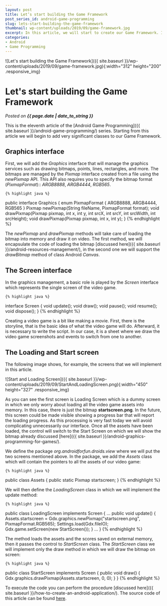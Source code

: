 ```yaml
---
layout: post
title: Let’s start building the Game Framework
post_series_id: android-game-programming
slug: lets-start-building-the-game-framework
thumbnail: wp-content/uploads/2019/09/game-framework.jpg
excerpt: In this article, we will start to create our Game Framework. It will be used to write all our videogames.
categories: 
- Android
- Game Programming
---
```


![Let's start building the Game Framework]({{ site.baseurl }}/wp-content/uploads/2019/09/game-framework.jpg){:width="312" height="200" .responsive_img}

# Let's start building the Game Framework
_Posted on **{{ page.date | date_to_string }}**_

This is the eleventh article of the [Android Game Programming]({{ site.baseurl }}/android-game-programming/) series. Starting from this article we will begin to add very significant classes to our Game Framework.

## Graphics interface

First, we will add the *Graphics* interface that will manage the graphics services such as drawing bitmaps, points, lines, rectangles, and more. The bitmaps are managed by the *Pixmap* interface created from a file using the *newPixmap* API. This API also requires you to specify the bitmap format (*PixmapFormat*):: *ARGB8888*, *ARGB4444*, *RGB565*.

    {% highlight java %}
public interface Graphics {
    enum PixmapFormat {
        ARGB8888, ARGB4444, RGB565
    }
    Pixmap newPixmap(String fileName, PixmapFormat format);
    void drawPixmap(Pixmap pixmap, int x, int y, int srcX, int srcY, int srcWidth, int srcHeight);
    void drawPixmap(Pixmap pixmap, int x, int y);
}
    {% endhighlight %}

The *newPixmap* and *drawPixmap* methods will take care of loading the bitmap into memory and draw it on video. The first method, we will encapsulate the code of loading the bitmap [discussed here]({{ site.baseurl }}/android-resources-management/), in the second one we will support the *drawBitmap* method of class Android *Canvas*.

## The Screen interface

In the graphics management, a basic role is played by the *Screen* interface which represents the single screen of the video game.

    {% highlight java %}
interface Screen {
    void update();
    void draw();
    void pause();
    void resume();
    void dispose();
}
    {% endhighlight %}

Creating a video game is a bit like making a movie. First, there is the storyline, that is the basic idea of what the video game will do. Afterward, it is necessary to write the script. In our case, it is a sheet where we draw the video game screenshots and events to switch from one to another.

## The Loading and Start screen

The following image shows, for example, the screens that we will implement in this article.

![Start and Loading Screen]({{ site.baseurl }}/wp-content/uploads/2019/09/StartAndLoadingScreen.png){:width="450" height="327" .responsive_img}

As you can see the first screen is Loading Screen which is a dummy screen in which we only worry about loading all the video game assets into memory. In this case, there is just the bitmap **startscreen.png**. In the future, this screen could be made visible showing a progress bar that will report the loading progress. As this processing is very fast today we will avoid complicating unnecessarily our interface. Once all the assets have been loaded, the control will switch to the Start Screen on which we will show the bitmap already discussed [here]({{ site.baseurl }}/android-graphics-programming-for-games/).

We define the package *org.androidforfun.droids.view* where we will put the two screens mentioned above. In the package, we add the *Assets* class which will contain the pointers to all the assets of our video game:

    {% highlight java %}
public class Assets {
    public static Pixmap startscreen;
}
    {% endhighlight %}

We will then define the *LoadingScreen* class in which we will implement the update method:

    {% highlight java %}
public class LoadingScreen implements Screen {
    ...
    public void update() {
        Assets.startscreen = Gdx.graphics.newPixmap("startscreen.png", PixmapFormat.RGB565);
        Settings.load(Gdx.fileIO);
        Gdx.game.setScreen(new StartScreen());
    }
    ...
}
    {% endhighlight %}

The method loads the assets and the scores saved on external memory, then it passes the control to *StartScreen* class. The *StartScreen* class we will implement only the draw method in which we will draw the bitmap on screen:

    {% highlight java %}
public class StartScreen implements Screen {
    public void draw() {
        Gdx.graphics.drawPixmap(Assets.startscreen, 0, 0);
    }
}
    {% endhighlight %}

To execute the code you can perform the procedure [discussed here]({{ site.baseurl }}/how-to-create-an-android-application/). The source code of this article can be found [here](https://github.com/sasadangelo/HelloWorldApp/archive/0.0.6.zip).
